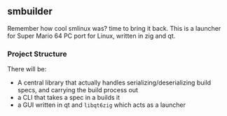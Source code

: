 ## smbuilder

Remember how cool smlinux was? time to bring it back. This is a launcher for Super Mario 64 PC port for Linux, written in zig and qt.

### Project Structure

There will be:
* A central library that actually handles serializing/deserializing build specs, and carrying the build process out
* a CLI that takes a spec in a builds it
* a GUI written in qt and `libqt6zig` which acts as a launcher
